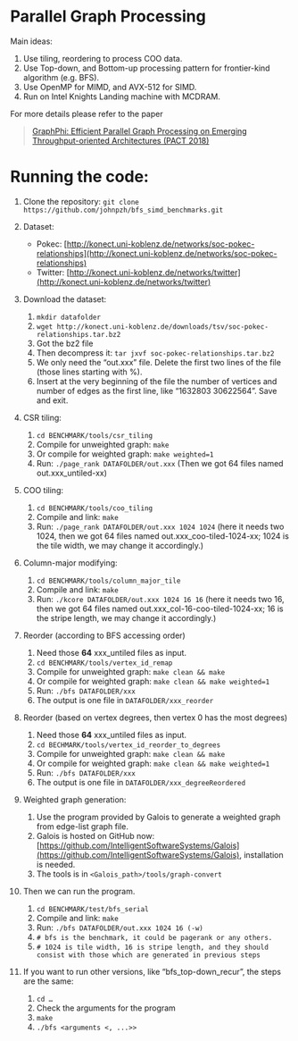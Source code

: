 # Parallel Graph Processing
Main ideas:
1. Use tiling, reordering to process COO data.
2. Use Top-down, and Bottom-up processing pattern for frontier-kind algorithm (e.g. BFS).
3. Use OpenMP for MIMD, and AVX-512 for SIMD.
4. Run on Intel Knights Landing machine with MCDRAM.

For more details please refer to the paper
> [GraphPhi: Efficient Parallel Graph Processing on Emerging Throughput-oriented Architectures (PACT 2018)](https://dl.acm.org/citation.cfm?id=3243205)

# Running the code:

1.  Clone the repository: `git clone https://github.com/johnpzh/bfs_simd_benchmarks.git`
2.  Dataset: 
	* Pokec: [http://konect.uni-koblenz.de/networks/soc-pokec-relationships](http://konect.uni-koblenz.de/networks/soc-pokec-relationships)
	* Twitter: [http://konect.uni-koblenz.de/networks/twitter](http://konect.uni-koblenz.de/networks/twitter)

3.  Download the dataset:
	1. `mkdir datafolder`
	2. `wget http://konect.uni-koblenz.de/downloads/tsv/soc-pokec-relationships.tar.bz2`
	3. Got the bz2 file
	4. Then decompress it: `tar jxvf soc-pokec-relationships.tar.bz2`
	5. We only need the “out.xxx” file. Delete the first two lines of the file (those lines starting with %).
	6. Insert at the very beginning of the file the number of vertices and number of edges as the first line, like “1632803 30622564”. Save and exit.

4. CSR tiling:   
	1.  `cd BENCHMARK/tools/csr_tiling`
	2. Compile for unweighted graph: `make`
	3.  Or compile for weighted graph: `make weighted=1`
	4.  Run: `./page_rank DATAFOLDER/out.xxx` (Then we got 64 files named out.xxx_untiled-xx)
    
5.  COO tiling:
	1.  `cd BENCHMARK/tools/coo_tiling`
	2.  Compile and link: `make`
	3.  Run: `./page_rank DATAFOLDER/out.xxx 1024 1024` (here it needs two 1024, then we got 64 files named out.xxx_coo-tiled-1024-xx; 1024 is the tile width, we may change it accordingly.)
    
6.  Column-major modifying:
	1.  `cd BENCHMARK/tools/column_major_tile`
	2.  Compile and link: `make`
	3.  Run: `./kcore DATAFOLDER/out.xxx 1024 16 16` (here it needs two 16, then we got 64 files named out.xxx_col-16-coo-tiled-1024-xx; 16 is the stripe length, we may change it accordingly.)

7.  Reorder (according to BFS accessing order)
	1.  Need those **64** xxx_untiled files as input.	    
	2.  `cd BENCHMARK/tools/vertex_id_remap`
	3.  Compile for unweighted graph: `make clean && make`
	4.  Or compile for weighted graph: `make clean && make weighted=1`
	5.  Run: `./bfs DATAFOLDER/xxx`
	6.  The output is one file in `DATAFOLDER/xxx_reorder`
    
8.  Reorder (based on vertex degrees, then vertex 0 has the most degrees)
	1.  Need those **64** xxx_untiled files as input.
	2.  `cd BECHMARK/tools/vertex_id_reorder_to_degrees`
	3.  Compile for unweighted graph: `make clean && make`
	4.  Or compile for weighted graph: `make clean && make weighted=1`
	5.  Run: `./bfs DATAFOLDER/xxx`    
	6.  The output is one file in `DATAFOLDER/xxx_degreeReordered`
    

9.  Weighted graph generation:
	1.  Use the program provided by Galois to generate a weighted graph from edge-list graph file.
	2.  Galois is hosted on GitHub now: [https://github.com/IntelligentSoftwareSystems/Galois](https://github.com/IntelligentSoftwareSystems/Galois), installation is needed.
	3.  The tools is in `<Galois_path>/tools/graph-convert`
    
10.  Then we can run the program.
     1. `cd BENCHMARK/test/bfs_serial`  
	 2. Compile and link: `make`
	 3.  Run: `./bfs DATAFOLDER/out.xxx 1024 16 (-w)`
	 4.  `# bfs is the benchmark, it could be pagerank or any others.`
	 5.  `# 1024 is tile width, 16 is stripe length, and they should consist with those which are generated in previous steps`
    
11.  If you want to run other versions, like “bfs_top-down_recur”, the steps are the same:
		1.  `cd …`
		2.  Check the arguments for the program
		3.  `make`  
		4.  `./bfs <arguments <, ...>>`
